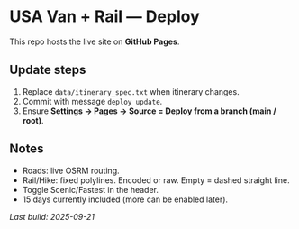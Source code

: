 # USA Van + Rail — Deploy

This repo hosts the live site on **GitHub Pages**.

## Update steps
1. Replace `data/itinerary_spec.txt` when itinerary changes.
2. Commit with message `deploy update`.
3. Ensure **Settings → Pages → Source = Deploy from a branch (main / root)**.

## Notes
- Roads: live OSRM routing.
- Rail/Hike: fixed polylines. Encoded or raw. Empty = dashed straight line.
- Toggle Scenic/Fastest in the header.
- 15 days currently included (more can be enabled later).

_Last build: 2025-09-21_
